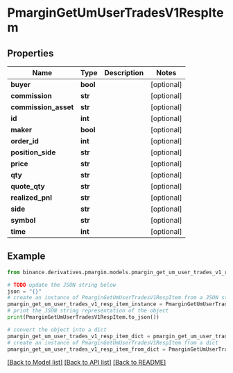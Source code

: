 # PmarginGetUmUserTradesV1RespItem


## Properties

Name | Type | Description | Notes
------------ | ------------- | ------------- | -------------
**buyer** | **bool** |  | [optional] 
**commission** | **str** |  | [optional] 
**commission_asset** | **str** |  | [optional] 
**id** | **int** |  | [optional] 
**maker** | **bool** |  | [optional] 
**order_id** | **int** |  | [optional] 
**position_side** | **str** |  | [optional] 
**price** | **str** |  | [optional] 
**qty** | **str** |  | [optional] 
**quote_qty** | **str** |  | [optional] 
**realized_pnl** | **str** |  | [optional] 
**side** | **str** |  | [optional] 
**symbol** | **str** |  | [optional] 
**time** | **int** |  | [optional] 

## Example

```python
from binance.derivatives.pmargin.models.pmargin_get_um_user_trades_v1_resp_item import PmarginGetUmUserTradesV1RespItem

# TODO update the JSON string below
json = "{}"
# create an instance of PmarginGetUmUserTradesV1RespItem from a JSON string
pmargin_get_um_user_trades_v1_resp_item_instance = PmarginGetUmUserTradesV1RespItem.from_json(json)
# print the JSON string representation of the object
print(PmarginGetUmUserTradesV1RespItem.to_json())

# convert the object into a dict
pmargin_get_um_user_trades_v1_resp_item_dict = pmargin_get_um_user_trades_v1_resp_item_instance.to_dict()
# create an instance of PmarginGetUmUserTradesV1RespItem from a dict
pmargin_get_um_user_trades_v1_resp_item_from_dict = PmarginGetUmUserTradesV1RespItem.from_dict(pmargin_get_um_user_trades_v1_resp_item_dict)
```
[[Back to Model list]](../README.md#documentation-for-models) [[Back to API list]](../README.md#documentation-for-api-endpoints) [[Back to README]](../README.md)


